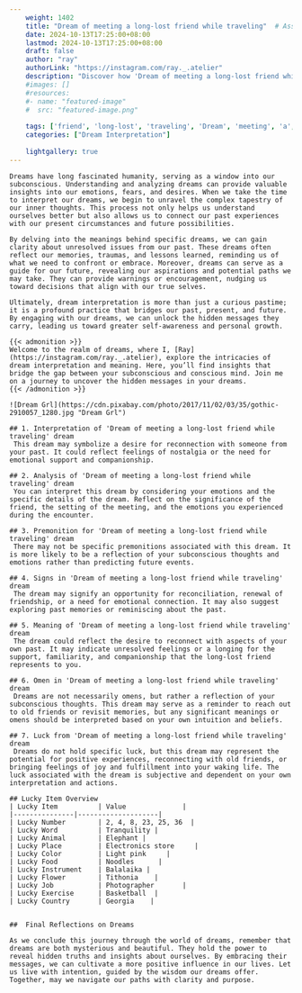 ```yaml
---
    weight: 1402
    title: "Dream of meeting a long-lost friend while traveling"  # Assuming 'title' column exists
    date: 2024-10-13T17:25:00+08:00
    lastmod: 2024-10-13T17:25:00+08:00
    draft: false
    author: "ray"
    authorLink: "https://instagram.com/ray._.atelier"
    description: "Discover how 'Dream of meeting a long-lost friend while traveling' can interpret your future and uncover its significant meanings in your life."
    #images: []
    #resources:
    #- name: "featured-image"
    #  src: "featured-image.png"
    
    tags: ['friend', 'long-lost', 'traveling', 'Dream', 'meeting', 'a', 'of', 'while']
    categories: ["Dream Interpretation"]
    
    lightgallery: true
---
```

    
    Dreams have long fascinated humanity, serving as a window into our subconscious. Understanding and analyzing dreams can provide valuable insights into our emotions, fears, and desires. When we take the time to interpret our dreams, we begin to unravel the complex tapestry of our inner thoughts. This process not only helps us understand ourselves better but also allows us to connect our past experiences with our present circumstances and future possibilities.
    
    By delving into the meanings behind specific dreams, we can gain clarity about unresolved issues from our past. These dreams often reflect our memories, traumas, and lessons learned, reminding us of what we need to confront or embrace. Moreover, dreams can serve as a guide for our future, revealing our aspirations and potential paths we may take. They can provide warnings or encouragement, nudging us toward decisions that align with our true selves.
    
    Ultimately, dream interpretation is more than just a curious pastime; it is a profound practice that bridges our past, present, and future. By engaging with our dreams, we can unlock the hidden messages they carry, leading us toward greater self-awareness and personal growth.
    
    {{< admonition >}}
    Welcome to the realm of dreams, where I, [Ray](https://instagram.com/ray._.atelier), explore the intricacies of dream interpretation and meaning. Here, you’ll find insights that bridge the gap between your subconscious and conscious mind. Join me on a journey to uncover the hidden messages in your dreams.
    {{< /admonition >}}
    
    ![Dream Grl](https://cdn.pixabay.com/photo/2017/11/02/03/35/gothic-2910057_1280.jpg "Dream Grl")
    
    ## 1. Interpretation of 'Dream of meeting a long-lost friend while traveling' dream
     This dream may symbolize a desire for reconnection with someone from your past. It could reflect feelings of nostalgia or the need for emotional support and companionship.
    
    ## 2. Analysis of 'Dream of meeting a long-lost friend while traveling' dream
     You can interpret this dream by considering your emotions and the specific details of the dream. Reflect on the significance of the friend, the setting of the meeting, and the emotions you experienced during the encounter.
    
    ## 3. Premonition for 'Dream of meeting a long-lost friend while traveling' dream
     There may not be specific premonitions associated with this dream. It is more likely to be a reflection of your subconscious thoughts and emotions rather than predicting future events.
    
    ## 4. Signs in 'Dream of meeting a long-lost friend while traveling' dream
     The dream may signify an opportunity for reconciliation, renewal of friendship, or a need for emotional connection. It may also suggest exploring past memories or reminiscing about the past.
    
    ## 5. Meaning of 'Dream of meeting a long-lost friend while traveling' dream
     The dream could reflect the desire to reconnect with aspects of your own past. It may indicate unresolved feelings or a longing for the support, familiarity, and companionship that the long-lost friend represents to you.
    
    ## 6. Omen in 'Dream of meeting a long-lost friend while traveling' dream
     Dreams are not necessarily omens, but rather a reflection of your subconscious thoughts. This dream may serve as a reminder to reach out to old friends or revisit memories, but any significant meanings or omens should be interpreted based on your own intuition and beliefs.
    
    ## 7. Luck from 'Dream of meeting a long-lost friend while traveling' dream
     Dreams do not hold specific luck, but this dream may represent the potential for positive experiences, reconnecting with old friends, or bringing feelings of joy and fulfillment into your waking life. The luck associated with the dream is subjective and dependent on your own interpretation and actions.
    
    ## Lucky Item Overview
    | Lucky Item          | Value              |
    |---------------|--------------------|
    | Lucky Number        | 2, 4, 8, 23, 25, 36  |
    | Lucky Word          | Tranquility |
    | Lucky Animal        | Elephant |
    | Lucky Place         | Electronics store     |
    | Lucky Color         | Light pink     |
    | Lucky Food          | Noodles      |
    | Lucky Instrument    | Balalaika |
    | Lucky Flower        | Tithonia    |
    | Lucky Job           | Photographer       |
    | Lucky Exercise      | Basketball  |
    | Lucky Country       | Georgia    |
    
    
    ##  Final Reflections on Dreams
    
    As we conclude this journey through the world of dreams, remember that dreams are both mysterious and beautiful. They hold the power to reveal hidden truths and insights about ourselves. By embracing their messages, we can cultivate a more positive influence in our lives. Let us live with intention, guided by the wisdom our dreams offer. Together, may we navigate our paths with clarity and purpose.
    